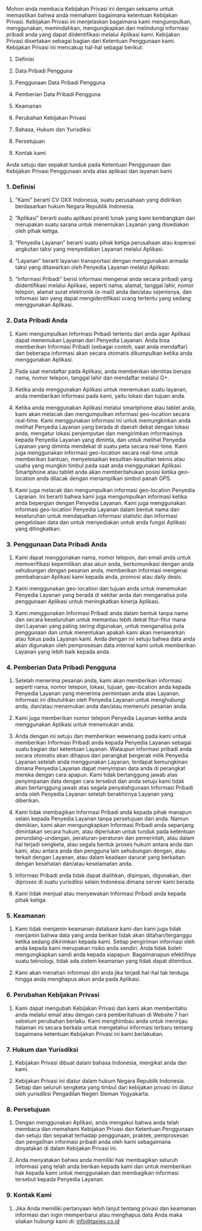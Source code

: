 Mohon anda membaca Kebijakan Privasi ini dengan seksama untuk memastikan bahwa anda memahami bagaimana ketentuan Kebijakan Privasi. Kebijakan Privasi ini menjelaskan bagaimana kami mengumpulkan, menggunakan, memindahkan, mengungkapkan dan melindungi informasi pribadi anda yang dapat diidentifikasi melalui Aplikasi kami. Kebijakan Privasi disertakan sebagai bagian dari Ketentuan Penggunaan kami. Kebijakan Privasi ini mencakup hal-hal sebagai berikut:

1. Definisi

2. Data Pribadi Pengguna

3. Penggunaan Data Pribadi Pengguna

4. Pemberian Data Pribadi Pengguna

5. Keamanan

6. Perubahan Kebijakan Privasi

7. Bahasa, Hukum dan Yurisdiksi

8. Persetujuan

9. Kontak kami

Anda setuju dan sepakat tunduk pada Ketentuan Penggunaan dan Kebijakan Privasi Penggunaan anda atas aplikasi dan layanan kami

### 1. Definisi

1. “Kami” berarti CV OXX Indonesia, suatu perusahaan yang didirikan berdasarkan hukum Negara Republik Indonesia. 

2. “Aplikasi” berarti suatu aplikasi piranti lunak yang kami kembangkan dan merupakan suatu sarana untuk menemukan Layanan yang disediakan oleh pihak ketiga. 

3. “Penyedia Layanan” berarti suatu pihak ketiga perusahaan atau koperasi angkutan taksi yang menyediakan Layanan melalui Aplikasi. 

4. “Layanan” berarti layanan transportasi dengan menggunakan armada taksi yang ditawarkan oleh Penyedia Layanan melalui Aplikasi. 

5. “Informasi Pribadi” berisi informasi mengenai anda secara pribadi yang diidentifikasi melalui Aplikasi, seperti nama, alamat, tanggal lahir, nomor telepon, alamat surat elektronik (e-mail) anda dan/atau sejenisnya, dan informasi lain yang dapat mengidentifikasi orang tertentu yang sedang menggunakan Aplikasi. 

### 2. Data Pribadi Anda

1. Kami mengumpulkan Informasi Pribadi tertentu dari anda agar Aplikasi dapat menemukan Layanan dari Penyedia Layanan. Anda bisa memberikan Informasi Pribadi (sebagai contoh, saat anda mendaftar) dan beberapa informasi akan secara otomatis dikumpulkan ketika anda menggunakan Aplikasi. 

2. Pada saat mendaftar pada Aplikasi, anda memberikan identitas berupa nama, nomor telepon, tanggal lahir dan mendaftar melalui G+. 

3. Ketika anda menggunakan Aplikasi untuk menemukan suatu layanan, anda memberikan informasi pada kami, yaitu lokasi dan tujuan anda.

4. Ketika anda menggunakan Aplikasi melalui smartphone atau tablet anda, kami akan melacak dan mengumpulkan informasi geo-location secara real-time. Kami menggunakan informasi ini untuk memungkinkan anda melihat Penyedia Layanan yang berada di daerah dekat dengan lokasi anda, mengatur lokasi penjemputan dan mengirimkan informasinya kepada Penyedia Layanan yang diminta, dan untuk melihat Penyedia Layanan yang diminta mendekat di suatu peta secara real-time. Kami juga menggunakan informasi geo-location secara real-time untuk memberikan bantuan, menyelesaikan kesulitan-kesulitan teknis atau usaha yang mungkin timbul pada saat anda menggunakan Aplikasi. Smartphone atau tablet anda akan memberitahukan posisi ketika geo-location anda dilacak dengan menampilkan simbol panah GPS. 

5. Kami juga melacak dan mengumpulkan informasi geo-location Penyedia Layanan. Ini berarti bahwa kami juga mengumpulkan informasi ketika anda bepergian dengan Penyedia Layanan. Kami juga menggunakan informasi geo-location Penyedia Layanan dalam bentuk nama dan keseluruhan untuk mendapatkan informasi statistic dan informasi pengelolaan data dan untuk menyediakan untuk anda fungsi Aplikasi yang ditingkatkan. 

### 3. Penggunaan Data Pribadi Anda

1. Kami dapat menggunakan nama, nomor telepon, dan email anda untuk memverifikasi kepemilikan atas akun anda, berkomunikasi dengan anda sehubungan dengan pesanan anda, memberikan informasi mengenai pembaharuan Aplikasi kami kepada anda, promosi atau daily deals.

2. Kami menggunakan geo-location dan tujuan anda untuk menemukan Penyedia Layanan yang berada di sekitar anda dan menganalisa pola penggunaan Aplikasi untuk meningkatkan kinerja Aplikasi. 

3. Kami menggunakan Informasi Pribadi anda dalam bentuk tanpa nama dan secara keseluruhan untuk memantau lebih dekat fitur-fitur mana dari Layanan yang paling sering digunakan, untuk menganalisa pola penggunaan dan untuk menentukan apakah kami akan menawarkan atau fokus pada Layanan kami. Anda dengan ini setuju bahwa data anda akan digunakan oleh pemprosesan data internal kami untuk memberikan Layanan yang lebih baik kepada anda. 

### 4. Pemberian Data Pribadi Pengguna

1. Setelah menerima pesanan anda, kami akan memberikan informasi seperti nama, nomor telepon, lokasi, tujuan, geo-location anda kepada Penyedia Layanan yang menerima permintaan anda atas Layanan. Informasi ini dibutuhkan oleh Penyedia Layanan untuk menghubungi anda, dan/atau menemukan anda dan/atau memenuhi pesanan anda. 

2. Kami juga memberikan nomor telepon Penyedia Layanan ketika anda menggunakan Aplikasi untuk menemukan anda. 

3. Anda dengan ini setuju dan memberikan wewenang pada kami untuk memberikan Informasi Pribadi anda kepada Penyedia Layanan sebagai suatu bagian dari ketentuan Layanan. Walaupun informasi pribadi anda secara otomatis akan dihapus dari perangkat bergerak milik Penyedia Layanan setelah anda menggunakan Layanan, terdapat kemungkinan dimana Penyedia Layanan dapat menyimpan data anda di perangkat mereka dengan cara apapun. Kami tidak bertanggung jawab atas penyimpanan data dengan cara tersebut dan anda setuju kami tidak akan bertanggung jawab atas segala penyalahgunaan Informasi Pribadi anda oleh Penyedia Layanan setelah berakhirnya Layanan yang diberikan. 

4. Kami tidak membagikan Informasi Pribadi anda kepada pihak manapun selain kepada Penyedia Layanan tanpa persetujuan dari anda. Namun demikian, kami akan mengungkapkan Informasi Pribadi anda sepanjang dimintakan secara hukum, atau diperlukan untuk tunduk pada ketentuan perundang-undangan, peraturan-peraturan dan pemerintah, atau dalam hal terjadi sengketa, atau segala bentuk proses hukum antara anda dan kami, atau antara anda dan pengguna lain sehubungan dengan, atau terkait dengan Layanan, atau dalam keadaan darurat yang berkaitan dengan kesehatan dan/atau keselamatan anda. 

5. Informasi Pribadi anda tidak dapat dialihkan, disimpan, digunakan, dan diproses di suatu yurisdiksi selain Indonesia dimana server kami berada.

6. Kami tidak menjual atau menyewakan Informasi Pribadi anda kepada pihak ketiga. 

### 5. Keamanan

1. Kami tidak menjamin keamanan database kami dan kami juga tidak menjamin bahwa data yang anda berikan tidak akan ditahan/terganggu ketika sedang dikirimkan kepada kami. Setiap pengiriman informasi oleh anda kepada kami merupakan risiko anda sendiri. Anda tidak boleh mengungkapkan sandi anda kepada siapapun. Bagaimanapun efektifnya suatu teknologi, tidak ada sistem keamanan yang tidak dapat ditembus. 

2. Kami akan menahan informasi diri anda jika terjadi hal-hal tak terduga hingga anda menghapus akun anda pada Aplikasi. 

### 6. Perubahan Kebijakan Privasi

1. Kami dapat mengubah Kebijakan Privasi dan kami akan memberitahu anda melalui email atau dengan cara pemberitahuan di Website 7 hari sebelum perubahan berlaku. Kami menghimbau anda untuk meninjau halaman ini secara berkala untuk mengetahui informasi terbaru tentang bagaimana ketentuan Kebijakan Privasi ini kami berlakukan. 

### 7. Hukum dan Yurisdiksi

1. Kebijakan Privasi dibuat dalam bahasa Indonesia, mengikat anda dan kami.

2. Kebijakan Privasi ini diatur dalam hukum Negara Republik Indonesia. Setiap dan seluruh sengketa yang timbul dari kebijakan privasi ini diatur oleh yurisdiksi Pengadilan Negeri Sleman Yogyakarta. 

### 8. Persetujuan

1. Dengan menggunakan Aplikasi, anda mengakui bahwa anda telah membaca dan memahami Kebijakan Privasi dan Ketentuan Penggunaan dan setuju dan sepakat terhadap penggunaan, praktek, pemprosesan dan pengalihan informasi pribadi anda oleh kami sebagaimana dinyatakan di dalam Kebijakan Privasi ini. 

2. Anda menyatakan bahwa anda memiliki hak membagikan seluruh informasi yang telah anda berikan kepada kami dan untuk memberikan hak kepada kami untuk menggunakan dan membagikan informasi tersebut kepada Penyedia Layanan. 

### 9. Kontak Kami

1. Jika Anda memiliki pertanyaan lebih lanjut tentang privasi dan keamanan informasi dan ingin memperbarui atau menghapus data Anda maka silakan hubungi kami di: info@taxies.co.id